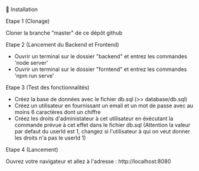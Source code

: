 🔨 Installation

Etape 1 (Clonage)

Cloner la branche "master" de ce dépôt github


Etape 2 (Lancement du Backend et Frontend)

- Ouvrir un terminal sur le dossier "backend" et entrez les commandes 'node server'
- Ouvrir un terminal sur le dossier "forntend" et entrez les commandes 'npm run serve'


Etape 3 (Test des fonctionnalités)

- Créez la base de données avec le fichier db.sql (>> database/db.sql)
- Créez un utilisateur en fournissant un email et un mot de passe avec au moins 6 caractères dont un chiffre
- Créez les droits d'administateur à cet utilisateur en éxécutant la commande prévue à cet effet dans le fichier db.sql (Attention la valeur par defaut du userId est 1, changez si l'utilisateur à qui on veut donner les droits n'a pas le userId 1)


Etape 4 (Lancement)

Ouvrez votre navigateur et allez à l'adresse : http://localhost:8080